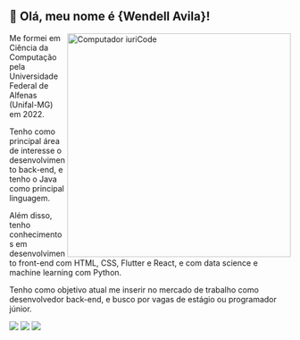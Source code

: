 ## 💜 Olá, meu nome é <strong>{Wendell Avila}!</strong>

<img src="https://raw.githubusercontent.com/MicaelliMedeiros/micaellimedeiros/master/image/computer-illustration.png" min-width="400px" max-width="400px" width="400px" align="right" alt="Computador iuriCode">

<p align="left"> 
  Me formei em Ciência da Computação pela Universidade Federal de Alfenas (Unifal-MG) em 2022.
</p>

<p align="left"> 
  Tenho como principal área de interesse o desenvolvimento back-end, e tenho o Java como principal linguagem.
</p>

<p align="left"> 
  Além disso, tenho conhecimentos em desenvolvimento front-end com HTML, CSS, Flutter e React, e com data science e machine learning com Python.
</p>

<p align="left">
  Tenho como objetivo atual me inserir no mercado de trabalho como desenvolvedor back-end, e busco por vagas de estágio ou programador júnior.
</p>

<p align="left">
  <a href="#" alt="Gmail">
  <img src="https://img.shields.io/badge/-Gmail-FF0000?style=flat-square&labelColor=FF0000&logo=gmail&logoColor=white&link=mailto:wendelljcavila@gmail.com" /></a>

  <a href="#" alt="Linkedin">
  <img src="https://img.shields.io/badge/-Linkedin-0e76a8?style=flat-square&logo=Linkedin&logoColor=white&link=https://linkedin.com/in/wendellavila" /></a>

  <a href="#" alt="WhatsApp">
  <img src="https://img.shields.io/badge/-WhatsApp-25d366?style=flat-square&labelColor=25d366&logo=whatsapp&logoColor=white&link=https://wa.me/5535988747228"/></a>
</p>  
